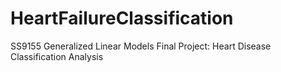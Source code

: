 # HeartFailureClassification
SS9155 Generalized Linear Models Final Project: Heart Disease Classification Analysis
